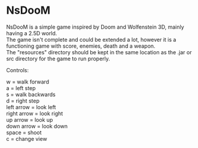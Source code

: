 # NsDooM

NsDooM is a simple game inspired by Doom and Wolfenstein 3D, mainly having a 2.5D world.  
The game isn't complete and could be extended a lot, however it is a functioning game with score, enemies, death and a weapon.  
The "resources" directory should be kept in the same location as the .jar or src directory for the game to run properly.

Controls:

w = walk forward  
a = left step  
s = walk backwards  
d = right step  
left arrow = look left  
right arrow = look right  
up arrow = look up  
down arrow = look down  
space = shoot  
c = change view
